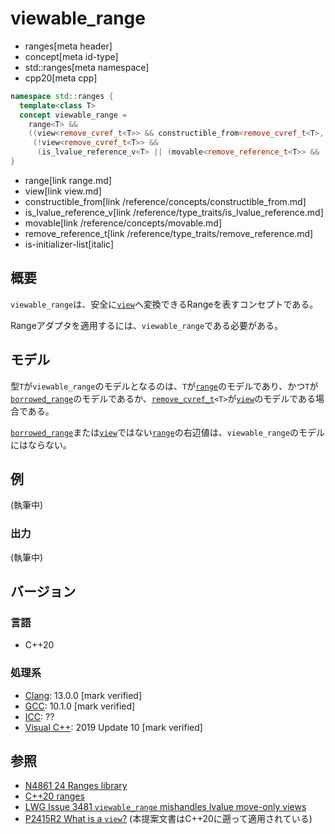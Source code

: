 # viewable_range
* ranges[meta header]
* concept[meta id-type]
* std::ranges[meta namespace]
* cpp20[meta cpp]

```cpp
namespace std::ranges {
  template<class T>
  concept viewable_range =
    range<T> &&
    ((view<remove_cvref_t<T>> && constructible_from<remove_cvref_t<T>, T>) ||
     (!view<remove_cvref_t<T>> &&
      (is_lvalue_reference_v<T> || (movable<remove_reference_t<T>> && !is-initializer-list<T>))));
}
```
* range[link range.md]
* view[link view.md]
* constructible_from[link /reference/concepts/constructible_from.md]
* is_lvalue_reference_v[link /reference/type_traits/is_lvalue_reference.md]
* movable[link /reference/concepts/movable.md]
* remove_reference_t[link /reference/type_traits/remove_reference.md]
* is-initializer-list[italic]

## 概要
`viewable_range`は、安全に[`view`](view.md)へ変換できるRangeを表すコンセプトである。

Rangeアダプタを適用するには、`viewable_range`である必要がある。

## モデル
型`T`が`viewable_range`のモデルとなるのは、`T`が[`range`](range.md)のモデルであり、かつ`T`が[`borrowed_range`](borrowed_range.md)のモデルであるか、[`remove_cvref_t`](/reference/type_traits/remove_cvref.md)`<T>`が[`view`](view.md)のモデルである場合である。

[`borrowed_range`](borrowed_range.md)または[`view`](view.md)ではない[`range`](range.md)の右辺値は、`viewable_range`のモデルにはならない。

## 例
(執筆中)

### 出力
(執筆中)

## バージョン
### 言語
- C++20

### 処理系
- [Clang](/implementation.md#clang): 13.0.0 [mark verified]
- [GCC](/implementation.md#gcc): 10.1.0 [mark verified]
- [ICC](/implementation.md#icc): ??
- [Visual C++](/implementation.md#visual_cpp): 2019 Update 10 [mark verified]

## 参照
- [N4861 24 Ranges library](https://timsong-cpp.github.io/cppwp/n4861/ranges)
- [C++20 ranges](https://techbookfest.org/product/5134506308665344)
- [LWG Issue 3481 `viewable_range` mishandles lvalue move-only views](https://cplusplus.github.io/LWG/lwg-defects.html#3481)
- [P2415R2 What is a `view`?](https://www.open-std.org/jtc1/sc22/wg21/docs/papers/2021/p2415r2.html) (本提案文書はC++20に遡って適用されている)

